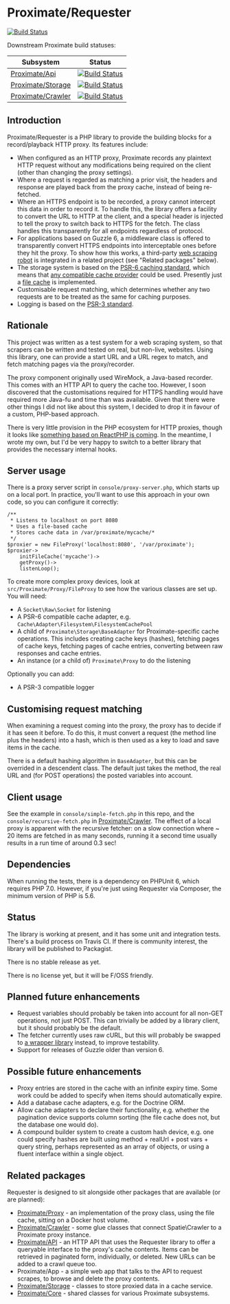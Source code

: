 Proximate/Requester
===

[![Build Status](https://travis-ci.org/halfer/proximate-requester.svg?branch=master)](https://travis-ci.org/halfer/proximate-requester)

Downstream Proximate build statuses:

| Subsystem  | Status |
| ---------- | ------ |
| [Proximate/Api](https://github.com/halfer/proximate-api)          | [![Build Status](https://travis-ci.org/halfer/proximate-api.svg?branch=master)](https://travis-ci.org/halfer/proximate-api)          |
| [Proximate/Storage](https://github.com/halfer/proximate-storage)  | [![Build Status](https://travis-ci.org/halfer/proximate-storage.svg?branch=master)](https://travis-ci.org/halfer/proximate-storage)  |
| [Proximate/Crawler](https://github.com/halfer/proximate-crawler)  | [![Build Status](https://travis-ci.org/halfer/proximate-crawler.svg?branch=master)](https://travis-ci.org/halfer/proximate-crawler)  |

Introduction
---

Proximate/Requester is a PHP library to provide the building blocks for a record/playback
HTTP proxy. Its features include:

* When configured as an HTTP proxy, Proximate records any plaintext HTTP request without any
modifications being required on the client (other than changing the proxy settings).
* Where a request is regarded as matching a prior visit, the headers and response are played
back from the proxy cache, instead of being re-fetched.
* Where an HTTPS endpoint is to be recorded, a proxy cannot intercept this data in order to
record it. To handle this, the library offers a facility to convert the URL to HTTP at the
client, and a special header is injected to tell the proxy to switch back to HTTPS for the
fetch. The class handles this transparently for all endpoints regardless of protocol.
* For applications based on Guzzle 6, a middleware class is offered to transparently
convert HTTPS endpoints into interceptable ones before they hit the proxy. To show how this
works, a third-party [web scraping robot](https://github.com/spatie/crawler)
is integrated in a related project (see "Related packages" below).
* The storage system is based on the [PSR-6 caching standard](http://www.php-fig.org/psr/psr-6/),
which means that [any compatible cache provider](https://github.com/php-cache/cache/tree/master/src/Adapter)
could be used. Presently just a
[file cache](https://github.com/php-cache/cache/tree/master/src/Adapter/Filesystem) is implemented.
* Customisable request matching, which determines whether any two requests are to be treated
as the same for caching purposes.
* Logging is based on the [PSR-3 standard](http://www.php-fig.org/psr/psr-3/).

Rationale
---

This project was written as a test system for a web scraping system, so that scrapers can be
written and tested on real, but non-live, websites. Using this library, one can provide a
start URL and a URL regex to match, and fetch matching pages via the proxy/recorder.

The proxy component originally used WireMock, a Java-based recorder. This comes with an
HTTP API to query the cache too. However, I soon discovered that the customisations required
for HTTPS handling would have required more Java-fu and time than was available. Given that there
were other things I did not like about this system, I decided to drop it in favour of a custom,
PHP-based approach.

There is very little provision in the PHP ecosystem for HTTP proxies, though it looks like
[something based on ReactPHP is coming](https://github.com/clue/php-http-proxy-react/issues/4). In
the meantime, I wrote my own, but I'd be very happy to switch to a better library that provides
the necessary internal hooks.

Server usage
---

There is a proxy server script in `console/proxy-server.php`, which starts up on a local port.
In practice, you'll want to use this approach in your own code, so you can configure it correctly:

    /**
     * Listens to localhost on port 8080
     * Uses a file-based cache
     * Stores cache data in /var/proximate/mycache/*
     */
    $proxier = new FileProxy('localhost:8080', '/var/proximate');
    $proxier->
        initFileCache('mycache')->
        getProxy()->
        listenLoop();

To create more complex proxy devices, look at `src/Proximate/Proxy/FileProxy` to see how the
various classes are set up. You will need:

* A `Socket\Raw\Socket` for listening
* A PSR-6 compatible cache adapter, e.g. `Cache\Adapter\Filesystem\FilesystemCachePool`
* A child of `Proximate\Storage\BaseAdapter` for Proximate-specific cache operations. This
includes creating cache keys (hashes), fetching pages of cache keys, fetching pages of cache
entries, converting between raw responses and cache entries.
* An instance (or a child of) `Proximate\Proxy` to do the listening

Optionally you can add:

* A PSR-3 compatible logger

Customising request matching
---

When examining a request coming into the proxy, the proxy has to decide if it has seen it
before. To do this, it must convert a request (the method line plus the headers) into a hash,
which is then used as a key to load and save items in the cache.

There is a default hashing algorithm in `BaseAdapter`, but this can be overrided in a descendent
class. The default just takes the method, the real URL and (for POST operations) the posted
variables into account.

Client usage
---

See the example in `console/simple-fetch.php` in this repo, and the `console/recursive-fetch.php`
in [Proximate/Crawler](https://github.com/halfer/proximate-crawler). The effect
of a local proxy is apparent with the recursive fetcher: on a slow connection where ~ 20 items
are fetched in as many seconds, running it a second time usually results in a run time of
around 0.3 sec!

Dependencies
---

When running the tests, there is a dependency on PHPUnit 6, which requires PHP 7.0. However,
if you're just using Requester via Composer, the minimum version of PHP is 5.6.

Status
---

The library is working at present, and it has some unit and integration tests. There's a build
process on Travis CI. If there is community interest, the library will be published to Packagist.

There is no stable release as yet.

There is no license yet, but it will be F/OSS friendly.

Planned future enhancements
---

* Request variables should probably be taken into account for all non-GET operations, not
just POST. This can trivially be added by a library client, but it should probably be the
default.
* The fetcher currently uses raw cURL, but this will probably be swapped to
[a wrapper library](https://github.com/php-mod/curl) instead, to improve testability.
* Support for releases of Guzzle older than version 6.

Possible future enhancements
---

* Proxy entries are stored in the cache with an infinite expiry time. Some work could be added
to specify when items should automatically expire.
* Add a database cache adapters, e.g. for the Doctrine ORM.
* Allow cache adapters to declare their functionality, e.g. whether the pagination device
supports column sorting (the file cache does not, but the database one would do).
* A compound builder system to create a custom hash device, e.g. one could specify hashes
are built using method + realUrl + post vars + query string, perhaps represented as an array
of objects, or using a fluent interface within a single object.

Related packages
---

Requester is designed to sit alongside other packages that are available (or are planned):

* [Proximate/Proxy](https://github.com/halfer/proximate-proxy) - an implementation of the
proxy class, using the file cache, sitting on a Docker host volume.
* [Proximate/Crawler](https://github.com/halfer/proximate-crawler) - some glue classes that
connect Spatie\Crawler to a Proximate proxy instance.
* [Proximate/API](https://github.com/halfer/proximate-api) - an HTTP API that uses the
Requester library to offer a queryable interface to the proxy's cache contents. Items can be
retrieved in paginated form, individually, or deleted. New URLs can be added to a crawl queue
too.
* Proximate/App - a simple web app that talks to the API to request scrapes, to browse and delete
the proxy contents.
* [Proximate/Storage](https://github.com/halfer/proximate-storage) - classes to store
proxied data in a cache service.
* [Proximate/Core](https://github.com/halfer/proximate-core) - shared classes for various
Proximate subsystems.
